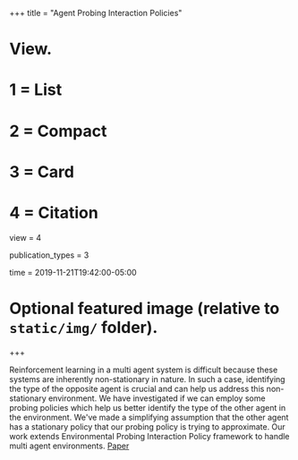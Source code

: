 +++
title = "Agent Probing Interaction Policies"

# View.
#   1 = List
#   2 = Compact
#   3 = Card
#   4 = Citation
view = 4

publication_types = 3

time = 2019-11-21T19:42:00-05:00

# Optional featured image (relative to `static/img/` folder).
+++

  Reinforcement learning in a multi agent system is difficult because these
systems are inherently non-stationary in nature. In such a case, identifying
the type of the opposite agent is crucial and can help us address this
non-stationary environment. We have investigated if we can employ some probing
policies which help us better identify the type of the other agent in the
environment. We've made a simplifying assumption that the other agent has a
stationary policy that our probing policy is trying to approximate. Our work
extends Environmental Probing Interaction Policy framework to handle multi
agent environments.
[Paper](https://arxiv.org/abs/1910.10369)